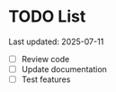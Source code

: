 # TODO List

Last updated: 2025-07-11

- [ ] Review code
- [ ] Update documentation
- [ ] Test features

<!-- Last updated: 2025-07-21 -->